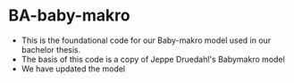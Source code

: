 # BA-baby-makro
- This is the foundational code for our Baby-makro model used  in our bachelor thesis.
- The basis of this code is a copy of Jeppe Druedahl's Babymakro model
- We have updated the model
